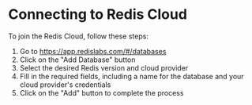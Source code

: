 # Connecting to Redis Cloud

To join the Redis Cloud, follow these steps:

1. Go to https://app.redislabs.com/#/databases
2. Click on the "Add Database" button
3. Select the desired Redis version and cloud provider
4. Fill in the required fields, including a name for the database and your cloud provider's credentials
5. Click on the "Add" button to complete the process
